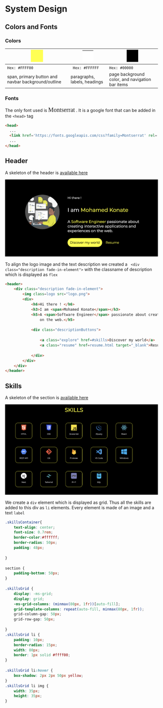 # System Design

## Colors and Fonts

### Colors
| ![yellow](assets/yellow.png)|![white](assets/white.png)|![black](assets/black.png)
|--|--|--|
|`Hex: #FFFF00`|` Hex: #FFFFFF`|`Hex: #00000` |
|span, primary button and navbar background/outline | paragraphs, labels, headings | page background color, and navigation bar items|

### Fonts

<link href='https://fonts.googleapis.com/css?family=Montserrat' rel='stylesheet'>


 The only font used is  <span style="font-size:20px; font-family:Montserrat"> Montserrat</span> . It is a google font that can be added in the `<head>` tag 

```html
<head>
  ...
  <link href='https://fonts.googleapis.com/css?family=Montserrat' rel='stylesheet'>
  ...
</head>
```

## Header

A skeleton of the header is [available here](assets/header.html)

![header](assets/header.png)

To align the logo image and the text description we created a ` <div class="description fade-in-element">` with the classname of description which is displayed as `flex` 

```html
<header>
    <div class="description fade-in-element">
        <img class=logo src="logo.png">
        <div>
            <h6>Hi there ! </h6>
            <h3>I am <span>Mohamed Konate</span></h3>
            <h5>A <span>Software Engineer</span> passionate about creating interactive applications and experiences
                on the web.</h5>

            <div class="descriptionButtons">

                <a class="explore" href=#skills>Discover my world</a>
                <a class="resume" href=resume.html target="_blank">Resume</a>

            </div>
        </div>
    </div>
</header>
```

## Skills
A skeleton of the section is [available here](assets/skills.html)


![skills](assets/skills.png)

We create a `div` element which is displayed as grid. Thus all the skills are added to this div as `li` elements. Every element is made of an image and a text `label`

```css
.skillsContainer{
    text-align: center;
    font-size: 0.7rem;
    border-color:#ffffff;
    border-radius: 50px;
    padding: 48px;
    
}

section {
    padding-bottom: 50px;
}

.skillsGrid {
    display: -ms-grid;
    display: grid;
    -ms-grid-columns: (minmax(80px, 1fr))[auto-fill];
    grid-template-columns: repeat(auto-fill, minmax(80px, 1fr));
    grid-column-gap: 50px;
    grid-row-gap: 50px;

}
.skillsGrid li {
    padding: 10px;
    border-radius: 15px;
    width: 80px;
    border: 1px solid #ffff00;
}

.skillsGrid li:hover {
    box-shadow: 2px 2px 50px yellow;
}
.skillsGrid li img {
    width: 35px;
    height: 35px;
}
```
